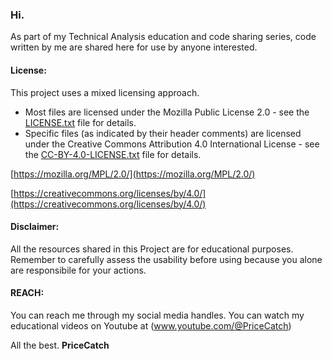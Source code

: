 ### Hi.

As part of my Technical Analysis education and code sharing series, code written by me are shared here for use by anyone interested.

#### License:

This project uses a mixed licensing approach.

* Most files are licensed under the Mozilla Public License 2.0 - see the [LICENSE.txt](LICENSE.txt) file for details.
* Specific files (as indicated by their header comments) are licensed under the Creative Commons Attribution 4.0 International License - see the [CC-BY-4.0-LICENSE.txt](CC-BY-4.0-LICENSE.txt) file for details.

[https://mozilla.org/MPL/2.0/](https://mozilla.org/MPL/2.0/)

[https://creativecommons.org/licenses/by/4.0/](https://creativecommons.org/licenses/by/4.0/)

#### Disclaimer:
All the resources shared in this Project are for educational purposes. Remember to carefully assess the usability before using because you alone are responsibile for your actions.

#### REACH:
You can reach me through my social media handles. You can watch my educational videos on Youtube at (www.youtube.com/@PriceCatch) 

All the best.
**PriceCatch**
